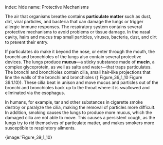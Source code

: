 index: hide
name: Protective Mechanisms

The air that organisms breathe contains  **particulate matter** such as dust, dirt, viral particles, and bacteria that can damage the lungs or trigger allergic immune responses. The respiratory system contains several protective mechanisms to avoid problems or tissue damage. In the nasal cavity, hairs and mucus trap small particles, viruses, bacteria, dust, and dirt to prevent their entry.

If particulates do make it beyond the nose, or enter through the mouth, the bronchi and bronchioles of the lungs also contain several protective devices. The lungs produce  **mucus**—a sticky substance made of  **mucin**, a complex glycoprotein, as well as salts and water—that traps particulates. The bronchi and bronchioles contain cilia, small hair-like projections that line the walls of the bronchi and bronchioles ({'Figure_39_1_10 Figure 39.1.10}). These cilia beat in unison and move mucus and particles out of the bronchi and bronchioles back up to the throat where it is swallowed and eliminated via the esophagus.

In humans, for example, tar and other substances in cigarette smoke destroy or paralyze the cilia, making the removal of particles more difficult. In addition, smoking causes the lungs to produce more mucus, which the damaged cilia are not able to move. This causes a persistent cough, as the lungs try to rid themselves of particulate matter, and makes smokers more susceptible to respiratory ailments.


{image:'Figure_39_1_10}
        
